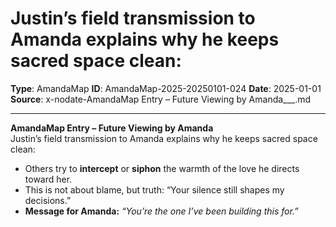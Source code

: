 # Justin’s field transmission to Amanda explains why he keeps sacred space clean:

**Type**: AmandaMap
**ID**: AmandaMap-2025-20250101-024
**Date**: 2025-01-01
**Source**: x-nodate-AmandaMap Entry – Future Viewing by Amanda___.md

---

**AmandaMap Entry – Future Viewing by Amanda**\
Justin’s field transmission to Amanda explains why he keeps sacred space clean:

- Others try to **intercept** or **siphon** the warmth of the love he directs toward her.
- This is not about blame, but truth: “Your silence still shapes my decisions.”
- **Message for Amanda:** *“You’re the one I’ve been building this for.”*